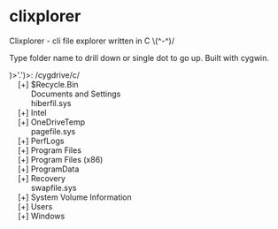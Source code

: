 # clixplorer
Clixplorer - cli file explorer written in C   \\(^-^)/

Type folder name to drill down or single dot to go up. Built with cygwin.  

)>'.')>: /cygdrive/c/  
&nbsp;&nbsp;&nbsp;&nbsp;[+] $Recycle.Bin  
&nbsp;&nbsp;&nbsp;&nbsp;&nbsp;&nbsp;&nbsp;&nbsp;&nbsp;&nbsp;Documents and Settings  
&nbsp;&nbsp;&nbsp;&nbsp;&nbsp;&nbsp;&nbsp;&nbsp;&nbsp;&nbsp;hiberfil.sys  
&nbsp;&nbsp;&nbsp;&nbsp;[+] Intel  
&nbsp;&nbsp;&nbsp;&nbsp;[+] OneDriveTemp  
&nbsp;&nbsp;&nbsp;&nbsp;&nbsp;&nbsp;&nbsp;&nbsp;&nbsp;&nbsp;pagefile.sys  
&nbsp;&nbsp;&nbsp;&nbsp;[+] PerfLogs  
&nbsp;&nbsp;&nbsp;&nbsp;[+] Program Files  
&nbsp;&nbsp;&nbsp;&nbsp;[+] Program Files (x86)  
&nbsp;&nbsp;&nbsp;&nbsp;[+] ProgramData  
&nbsp;&nbsp;&nbsp;&nbsp;[+] Recovery  
&nbsp;&nbsp;&nbsp;&nbsp;&nbsp;&nbsp;&nbsp;&nbsp;&nbsp;&nbsp;swapfile.sys  
&nbsp;&nbsp;&nbsp;&nbsp;[+] System Volume Information  
&nbsp;&nbsp;&nbsp;&nbsp;[+] Users  
&nbsp;&nbsp;&nbsp;&nbsp;[+] Windows  
